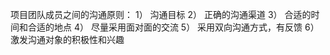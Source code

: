 项目团队成员之间的沟通原则： 
1） 沟通目标 
2） 正确的沟通渠道 
3） 合适的时间和合适的地点 
4） 尽量采用面对面的交流 
5） 采用双向沟通方式，有反馈 
6） 激发沟通对象的积极性和兴趣